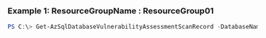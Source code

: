 ### Example 1: ResourceGroupName               : ResourceGroup01
```powershell
PS C:\> Get-AzSqlDatabaseVulnerabilityAssessmentScanRecord -DatabaseName Database01 -ResourceGroupName MyResourceGroup -ServerName s1
```

